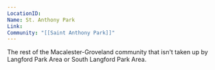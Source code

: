 ```yaml
---
LocationID: 
Name: St. Anthony Park
Link: 
Community: "[[Saint Anthony Park]]"
---
```


The rest of the Macalester-Groveland community that isn't taken up by Langford Park Area or South Langford Park Area.